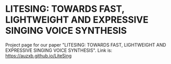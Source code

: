 # LITESING: TOWARDS FAST, LIGHTWEIGHT AND EXPRESSIVE SINGING VOICE SYNTHESIS

Project page for our paper "LITESING: TOWARDS FAST, LIGHTWEIGHT AND EXPRESSIVE SINGING VOICE SYNTHESIS". Link is: https://auzxb.github.io/LiteSing